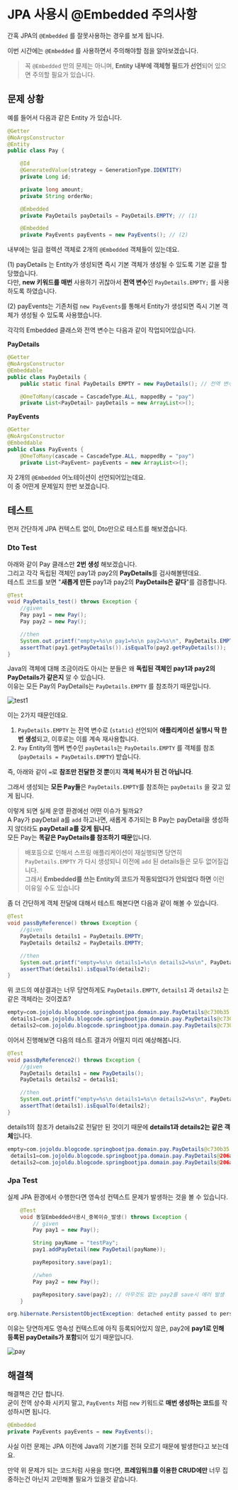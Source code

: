 # JPA 사용시 @Embedded 주의사항

간혹 JPA의 `@Embedded` 를 잘못사용하는 경우를 보게 됩니다.  
  
이번 시간에는 `@Embedded` 를 사용하면서 주의해야할 점을 알아보겠습니다.

> 꼭 `@Embedded` 만의 문제는 아니며, **Entity 내부에 객체형 필드가 선언**되어 있으면 주의할 필요가 있습니다.

## 문제 상황

예를 들어서 다음과 같은 Entity 가 있습니다.

```java
@Getter
@NoArgsConstructor
@Entity
public class Pay {

    @Id
    @GeneratedValue(strategy = GenerationType.IDENTITY)
    private Long id;

    private long amount;
    private String orderNo;

    @Embedded
    private PayDetails payDetails = PayDetails.EMPTY; // (1)

    @Embedded
    private PayEvents payEvents = new PayEvents(); // (2)
```

내부에는 일급 컬렉션 객체로 2개의 `@Embedded` 객체들이 있는데요.  

(1) payDetails 는 Entity가 생성되면 즉시 기본 객체가 생성될 수 있도록 기본 값을 할당했습니다.  
다만, **new 키워드를 매번** 사용하기 귀찮아서 **전역 변수**인 `PayDetails.EMPTY;` 를 사용하도록 하였습니다.

(2) payEvents는 기존처럼 `new PayEvents`를 통해서 Entity가 생성되면 즉시 기본 객체가 생성될 수 있도록 사용했습니다.  

  
  
각각의 Embedded 클래스와 전역 변수는 다음과 같이 작업되어있습니다.  
  
**PayDetails**

```java
@Getter
@NoArgsConstructor
@Embeddable
public class PayDetails {
    public static final PayDetails EMPTY = new PayDetails(); // 전역 변수

    @OneToMany(cascade = CascadeType.ALL, mappedBy = "pay")
    private List<PayDetail> payDetails = new ArrayList<>();
```

**PayEvents**

```java
@Getter
@NoArgsConstructor
@Embeddable
public class PayEvents {
    @OneToMany(cascade = CascadeType.ALL, mappedBy = "pay")
    private List<PayEvent> payEvents = new ArrayList<>();
```

자 2개의 `@Embedded` 어노테이션이 선언되어있는데요.  
이 중 어떤게 문제일지 한번 보겠습니다.

## 테스트

먼저 간단하게 JPA 컨텍스트 없이, Dto만으로 테스트를 해보겠습니다.

### Dto Test

아래와 같이 Pay 클래스만 **2번 생성** 해보겠습니다.  
그리고 각각 독립된 객체인 pay1과 pay2의 **PayDetails**를 검사해볼텐데요.  
테스트 코드를 보면 "**새롭게 만든** pay1과 pay2의 **PayDetails은 같다**"를 검증합니다.

```java
@Test
void PayDetails_test() throws Exception {
    //given
    Pay pay1 = new Pay();
    Pay pay2 = new Pay();

    //then
    System.out.printf("empty=%s\n pay1=%s\n pay2=%s\n", PayDetails.EMPTY, pay1.getPayDetails(), pay2.getPayDetails());
    assertThat(pay1.getPayDetails()).isEqualTo(pay2.getPayDetails());
}
```

Java의 객체에 대해 조금이라도 아시는 분들은 왜 **독립된 객체인 pay1과 pay2의 PayDetails가 같은지** 알 수 있습니다.  
이유는 모든 Pay의 PayDetails는 `PayDetails.EMPTY` 를 참조하기 때문입니다.  

![test1](./images/test1.png)

이는 2가지 때문인데요.

1) `PayDetails.EMPTY` 는 전역 변수로 (`static`) 선언되어 **애플리케이션 실행시 딱 한번 생성**되고, 이후로는 이를 계속 재사용합니다.
2) `Pay` Entity의 멤버 변수인 `payDetails`는 `PayDetails.EMPTY` 를 객체를 참조 (`payDetails = PayDetails.EMPTY`) 받습니다.

즉, 아래와 같이 `=`로 **참조만 전달한 것 뿐**이지 **객체 복사가 된 건 아닙니다**.  
  
그래서 생성되는 **모든 Pay들**은 `PayDetails.EMPTY`를 참조하는 `payDetails` 을 갖고 있게 됩니다.  
  
이렇게 되면 실제 운영 환경에선 어떤 이슈가 될까요?  
A Pay가 payDetail a를 `add` 하고나면, 새롭게 추가되는 B Pay는 payDetail을 생성하지 않더라도 **payDetail a를 갖게 됩니다**.  
모든 Pay는 **똑같은 PayDetails를 참조하기 때문**입니다.  
  
> 배포등으로 인해서 스프링 애플리케이션이 재실행되면 당연히 `PayDetails.EMPTY` 가 다시 생성되니 이전에 `add` 된 details들은 모두 없어질겁니다.  
> 그래서 **Embedded를 쓰는 Entity의 코드가 작동되었다가 안되었다 하면** 이런 이유일 수도 있습니다


좀 더 간단하게 객체 전달에 대해서 테스트 해본다면 다음과 같이 해볼 수 있습니다.

```java
@Test
void passByReference() throws Exception {
    //given
    PayDetails details1 = PayDetails.EMPTY;
    PayDetails details2 = PayDetails.EMPTY;

    //then
    System.out.printf("empty=%s\n details1=%s\n details2=%s\n", PayDetails.EMPTY, details1, details2);
    assertThat(details1).isEqualTo(details2);
}
```

위 코드의 예상결과는 너무 당연하게도 `PayDetails.EMPTY`, `details1` 과 `details2` 는 같은 객체라는 것이겠죠?

```java
empty=com.jojoldu.blogcode.springbootjpa.domain.pay.PayDetails@c730b35
 details1=com.jojoldu.blogcode.springbootjpa.domain.pay.PayDetails@c730b35
 details2=com.jojoldu.blogcode.springbootjpa.domain.pay.PayDetails@c730b35
```

이어서 진행해보면 다음의 테스트 결과가 어떨지 미리 예상해봅니다.

```java
@Test
void passByReference2() throws Exception {
    //given
    PayDetails details1 = new PayDetails();
    PayDetails details2 = details1;

    //then
    System.out.printf("empty=%s\n details1=%s\n details2=%s\n", PayDetails.EMPTY, details1, details2);
    assertThat(details1).isEqualTo(details2);
}
```

details1의 참조가 details2로 전달만 된 것이기 때문에 **details1과 details2는 같은 객체**입니다.

```java
empty=com.jojoldu.blogcode.springbootjpa.domain.pay.PayDetails@c730b35
 details1=com.jojoldu.blogcode.springbootjpa.domain.pay.PayDetails@206a70ef
 details2=com.jojoldu.blogcode.springbootjpa.domain.pay.PayDetails@206a70ef
```

### Jpa Test

실제 JPA 환경에서 수행한다면 영속성 컨텍스트 문제가 발생하는 것을 볼 수 있습니다.

```java
    @Test
    void 동일Embedded사용시_중복이슈_발생() throws Exception {
        // given
        Pay pay1 = new Pay();

        String payName = "testPay";
        pay1.addPayDetail(new PayDetail(payName));

        payRepository.save(pay1);

        //when
        Pay pay2 = new Pay();

        payRepository.save(pay2); // 아무것도 없는 pay2를 save시 에러 발생
    }
```

```java
org.hibernate.PersistentObjectException: detached entity passed to persist: com.jojoldu.blogcode.springbootjpa.domain.pay.PayDetail
```

이유는 당연하게도 영속성 컨텍스트에 아직 등록되어있지 않은, pay2에 **pay1로 인해 등록된 payDetails가 포함**되어 있기 때문입니다.

![pay](./images/pay.png)

## 해결책

해결책은 간단 합니다.  
굳이 전역 상수화 시키지 말고, `PayEvents` 처럼 `new` 키워드로 **매번 생성하는 코드**를 작성하시면 됩니다.  
  
```java
@Embedded
private PayEvents payEvents = new PayEvents();
```

사실 이런 문제는 JPA 이전에 Java의 기본기를 전혀 모르기 때문에 발생한다고 보는데요.  
  
만약 위 문제가 되는 코드처럼 사용을 했다면, **프레임워크를 이용한 CRUD에만** 너무 집중하는건 아닌지 고민해볼 필요가 있을것 같습니다.